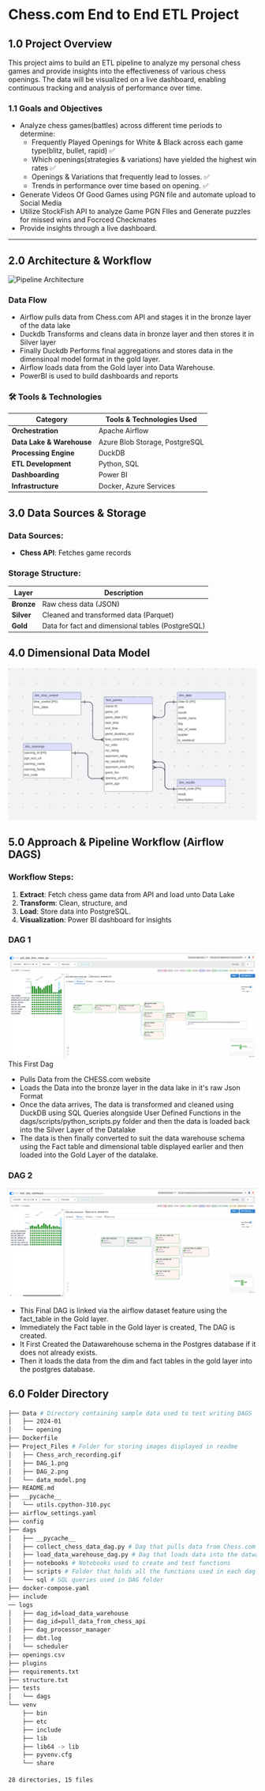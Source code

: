 # Chess.com End to End ETL Project

## **1.0 Project Overview**

This project aims to build an ETL pipeline to analyze my personal chess games and provide insights into the effectiveness of various chess openings. The data will be visualized on a live dashboard, enabling continuous tracking and analysis of performance over time.

### **1.1 Goals and Objectives**

- Analyze chess games(battles) across different time periods to determine: 
    - Frequently Played Openings for White & Black across each game type(blitz, bullet, rapid) ✅
    - Which openings(strategies & variations) have yielded the highest win rates ✅
    - Openings & Variations that frequently lead to losses. ✅
    - Trends in performance over time based on opening. ✅
- Generate Videos Of Good Games using PGN file and automate upload to Social Media
- Utilize StockFish API to analyze Game PGN FIles and Generate puzzles for missed wins and Focrced Checkmates
- Provide insights through a live dashboard.

---

## 2.0 Architecture & Workflow
![Pipeline Architecture](Project_Files/Chess_arch_recording.gif)

### Data Flow
- Airflow pulls data from Chess.com API and stages it in the bronze layer of the data lake
- Duckdb Transforms and cleans data in bronze layer and then stores it in Silver layer
- Finally Duckdb Performs final aggregations and stores data in the dimensinoal model format in the gold layer. 
- Airflow loads data from the Gold layer into Data Warehouse.
- PowerBI is used to build dashboards and reports   
### 🛠 Tools & Technologies

| Category | Tools & Technologies Used |
| --- | --- |
| **Orchestration** | Apache Airflow |
| **Data Lake & Warehouse** | Azure Blob Storage, PostgreSQL |
| **Processing Engine** | DuckDB |
| **ETL Development** | Python, SQL |
| **Dashboarding** | Power BI |
| **Infrastructure** | Docker, Azure Services |



## 3.0 Data Sources & Storage

### **Data Sources:**

- **Chess API**: Fetches game records

### **Storage Structure:**

| Layer | Description |
| --- | --- |
| **Bronze** | Raw chess data (JSON) |
| **Silver** | Cleaned and transformed data (Parquet) |
| **Gold** | Data for fact and dimensional tables (PostgreSQL) |


## 4.0  Dimensional Data Model
![Pipeline Architecture](Project_Files/data_model.png)


## 5.0  **Approach & Pipeline Workflow (Airflow DAGS)**

### **Workflow Steps:**

1. **Extract**: Fetch chess game data from API and load unto Data Lake
2. **Transform**: Clean, structure, and 
3. **Load**: Store data into PostgreSQL.
4. **Visualization**: Power BI dashboard for insights

### DAG 1 
![Dag 2 Image](Project_Files/DAG_1.png)
This First Dag 
- Pulls Data from the CHESS.com website 
- Loads the Data into the bronze layer in the data lake in it's raw Json Format
- Once the data arrives, The data is transformed and cleaned using DuckDB using SQL Queries alongside User Defined Functions in the dags/scripts/python_scripts.py folder and then the data is loaded back into the Silver Layer of the Datalake
- The data is then finally converted to suit the data warehouse schema using the Fact table and dimensional table displayed earlier and then loaded into the Gold Layer of the datalake.


### DAG 2
![Dag 2 Image](Project_Files/DAG_2.png)
- This Final DAG is linked via the airflow dataset feature using the fact_table in the Gold layer. 
- Immediately the Fact table in the Gold layer is created, The DAG is created. 
- It First Created the Datawarehouse schema in the Postgres database if it does not already exists.
- Then it loads the data from the dim and fact tables in the gold layer into the postgres database.

## 6.0 Folder Directory
```bash  
├── Data # Directory containing sample data used to test writing DAGS
│   ├── 2024-01
│   └── opening
├── Dockerfile
├── Project_Files # Folder for storing images displayed in readme
│   ├── Chess_arch_recording.gif
│   ├── DAG_1.png
│   ├── DAG_2.png
│   └── data_model.png
├── README.md
├── __pycache__
│   └── utils.cpython-310.pyc
├── airflow_settings.yaml
├── config
├── dags
│   ├── __pycache__
│   ├── collect_chess_data_dag.py # Dag that pulls data from Chess.com API and stores in Data lake
│   ├── load_data_warehouse_dag.py # Dag that loads data into the datwarehouse
│   ├── notebooks # Notebooks used to create and test functions
│   ├── scripts # Folder that holds all the functions used in each dag folder
│   └── sql # SQL queries used in DAG folder
├── docker-compose.yaml
├── include
── logs
│   ├── dag_id=load_data_warehouse
│   ├── dag_id=pull_data_from_chess_api
│   ├── dag_processor_manager
│   ├── dbt.log
│   └── scheduler
├── openings.csv
├── plugins
├── requirements.txt
├── structure.txt
├── tests
│   └── dags
└── venv
    ├── bin
    ├── etc
    ├── include
    ├── lib
    ├── lib64 -> lib
    ├── pyvenv.cfg
    └── share

28 directories, 15 files
